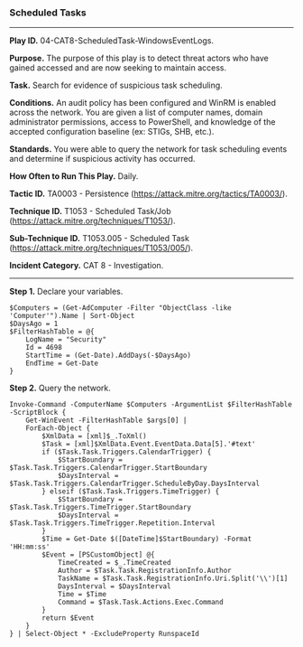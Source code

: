 ### Scheduled Tasks

---

**Play ID.** 04-CAT8-ScheduledTask-WindowsEventLogs.

**Purpose.** The purpose of this play is to detect threat actors who have gained accessed and are now seeking to maintain access.

**Task.** Search for evidence of suspicious task scheduling.

**Conditions.** An audit policy has been configured and WinRM is enabled across the network. You are given a list of computer names, domain administrator permissions, access to PowerShell, and knowledge of the accepted configuration baseline (ex: STIGs, SHB, etc.).

**Standards.** You were able to query the network for task scheduling events and determine if suspicious activity has occurred. 

**How Often to Run This Play.** Daily. 

**Tactic ID.** TA0003 - Persistence (https://attack.mitre.org/tactics/TA0003/).

**Technique ID.** T1053 - Scheduled Task/Job (https://attack.mitre.org/techniques/T1053/).

**Sub-Technique ID.** T1053.005 - Scheduled Task (https://attack.mitre.org/techniques/T1053/005/).

**Incident Category.** CAT 8 - Investigation.

---

**Step 1.** Declare your variables.
```pwsh
$Computers = (Get-AdComputer -Filter "ObjectClass -like 'Computer'").Name | Sort-Object
$DaysAgo = 1
$FilterHashTable = @{
    LogName = "Security"
    Id = 4698
    StartTime = (Get-Date).AddDays(-$DaysAgo)
    EndTime = Get-Date
}
```

**Step 2.** Query the network.
```pwsh
Invoke-Command -ComputerName $Computers -ArgumentList $FilterHashTable -ScriptBlock {
    Get-WinEvent -FilterHashTable $args[0] |
    ForEach-Object {
        $XmlData = [xml]$_.ToXml()
        $Task = [xml]$XmlData.Event.EventData.Data[5].'#text'
        if ($Task.Task.Triggers.CalendarTrigger) {
            $StartBoundary = $Task.Task.Triggers.CalendarTrigger.StartBoundary
            $DaysInterval = $Task.Task.Triggers.CalendarTrigger.ScheduleByDay.DaysInterval  
        } elseif ($Task.Task.Triggers.TimeTrigger) {
            $StartBoundary = $Task.Task.Triggers.TimeTrigger.StartBoundary
            $DaysInterval = $Task.Task.Triggers.TimeTrigger.Repetition.Interval
        }
        $Time = Get-Date $([DateTime]$StartBoundary) -Format 'HH:mm:ss'
        $Event = [PSCustomObject] @{
            TimeCreated = $_.TimeCreated
            Author = $Task.Task.RegistrationInfo.Author
            TaskName = $Task.Task.RegistrationInfo.Uri.Split('\\')[1]
            DaysInterval = $DaysInterval
            Time = $Time
            Command = $Task.Task.Actions.Exec.Command     
        }
        return $Event
    }
} | Select-Object * -ExcludeProperty RunspaceId
```
